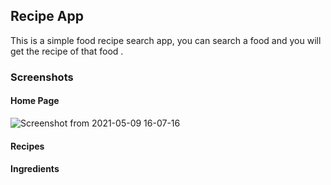 ## Recipe App

This is a simple food recipe search app, you can search a food and you will get the recipe of that food .

### Screenshots

#### Home Page

![Screenshot from 2021-05-09 16-07-16](https://user-images.githubusercontent.com/65807044/117571443-38675a80-b0ec-11eb-97f2-356efadb0ba5.png)

#### Recipes

#### Ingredients
